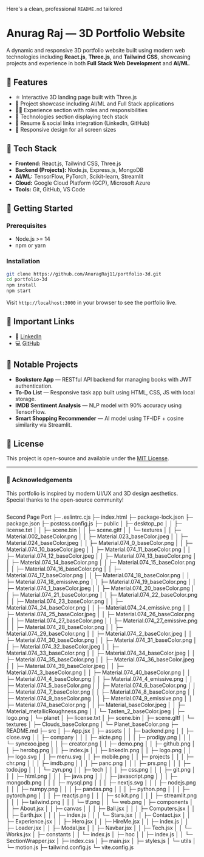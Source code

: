 Here's a clean, professional `README.md` tailored 
# Anurag Raj — 3D Portfolio Website

A dynamic and responsive 3D portfolio website built using modern web technologies including **React.js**, **Three.js**, and **Tailwind CSS**, showcasing projects and experience in both **Full Stack Web Development** and **AI/ML**.

## 🌟 Features

- ⚛️ Interactive 3D landing page built with Three.js
- 📁 Project showcase including AI/ML and Full Stack applications
- 🧑‍💻 Experience section with roles and responsibilities
- 🧠 Technologies section displaying tech stack
- 📄 Resume & social links integration (LinkedIn, GitHub)
- 🔄 Responsive design for all screen sizes

## 🔧 Tech Stack

- **Frontend:** React.js, Tailwind CSS, Three.js
- **Backend (Projects):** Node.js, Express.js, MongoDB
- **AI/ML:** TensorFlow, PyTorch, Scikit-learn, Streamlit
- **Cloud:** Google Cloud Platform (GCP), Microsoft Azure
- **Tools:** Git, GitHub, VS Code

## 🚀 Getting Started

### Prerequisites

- Node.js >= 14
- npm or yarn

### Installation

```bash
git clone https://github.com/AnuragRaj11/portfolio-3d.git
cd portfolio-3d
npm install
npm start
````

Visit `http://localhost:3000` in your browser to see the portfolio live.

## 🔗 Important Links

* 🔗 [LinkedIn](https://www.linkedin.com/in/anuragraj11/)
* 💻 [GitHub](https://github.com/AnuragRaj11)

## 📌 Notable Projects

* **Bookstore App** — RESTful API backend for managing books with JWT authentication.
* **To-Do List** — Responsive task app built using HTML, CSS, JS with local storage.
* **IMDB Sentiment Analysis** — NLP model with 90% accuracy using TensorFlow.
* **Smart Shopping Recommender** — AI model using TF-IDF + cosine similarity via Streamlit.

## 📜 License

This project is open-source and available under the [MIT License](LICENSE).

---

### 🙌 Acknowledgements

This portfolio is inspired by modern UI/UX and 3D design aesthetics. Special thanks to the open-source community!

```

```
Second Page Port
├─ .eslintrc.cjs
├─ index.html
├─ package-lock.json
├─ package.json
├─ postcss.config.js
├─ public
│  ├─ desktop_pc
│  │  ├─ license.txt
│  │  ├─ scene.bin
│  │  ├─ scene.gltf
│  │  └─ textures
│  │     ├─ Material.002_baseColor.png
│  │     ├─ Material.023_baseColor.jpeg
│  │     ├─ Material.024_baseColor.jpeg
│  │     ├─ Material.074_0_baseColor.png
│  │     ├─ Material.074_10_baseColor.jpeg
│  │     ├─ Material.074_11_baseColor.png
│  │     ├─ Material.074_12_baseColor.jpeg
│  │     ├─ Material.074_13_baseColor.png
│  │     ├─ Material.074_14_baseColor.png
│  │     ├─ Material.074_15_baseColor.png
│  │     ├─ Material.074_16_baseColor.png
│  │     ├─ Material.074_17_baseColor.png
│  │     ├─ Material.074_18_baseColor.png
│  │     ├─ Material.074_18_emissive.png
│  │     ├─ Material.074_19_baseColor.png
│  │     ├─ Material.074_1_baseColor.jpeg
│  │     ├─ Material.074_20_baseColor.png
│  │     ├─ Material.074_21_baseColor.png
│  │     ├─ Material.074_22_baseColor.png
│  │     ├─ Material.074_23_baseColor.png
│  │     ├─ Material.074_24_baseColor.png
│  │     ├─ Material.074_24_emissive.png
│  │     ├─ Material.074_25_baseColor.jpeg
│  │     ├─ Material.074_26_baseColor.png
│  │     ├─ Material.074_27_baseColor.png
│  │     ├─ Material.074_27_emissive.png
│  │     ├─ Material.074_28_baseColor.png
│  │     ├─ Material.074_29_baseColor.png
│  │     ├─ Material.074_2_baseColor.jpeg
│  │     ├─ Material.074_30_baseColor.png
│  │     ├─ Material.074_31_baseColor.png
│  │     ├─ Material.074_32_baseColor.jpeg
│  │     ├─ Material.074_33_baseColor.png
│  │     ├─ Material.074_34_baseColor.jpeg
│  │     ├─ Material.074_35_baseColor.png
│  │     ├─ Material.074_36_baseColor.jpeg
│  │     ├─ Material.074_39_baseColor.jpeg
│  │     ├─ Material.074_3_baseColor.png
│  │     ├─ Material.074_40_baseColor.png
│  │     ├─ Material.074_4_baseColor.png
│  │     ├─ Material.074_4_emissive.png
│  │     ├─ Material.074_5_baseColor.png
│  │     ├─ Material.074_6_baseColor.png
│  │     ├─ Material.074_7_baseColor.png
│  │     ├─ Material.074_8_baseColor.png
│  │     ├─ Material.074_9_baseColor.png
│  │     ├─ Material.074_9_emissive.png
│  │     ├─ Material.074_baseColor.png
│  │     ├─ Material_baseColor.jpeg
│  │     ├─ Material_metallicRoughness.png
│  │     └─ Tasten_2_baseColor.jpeg
│  ├─ logo.png
│  └─ planet
│     ├─ license.txt
│     ├─ scene.bin
│     ├─ scene.gltf
│     └─ textures
│        ├─ Clouds_baseColor.png
│        └─ Planet_baseColor.png
├─ README.md
├─ src
│  ├─ App.jsx
│  ├─ assets
│  │  ├─ backend.png
│  │  ├─ close.svg
│  │  ├─ company
│  │  │  ├─ aicte.png
│  │  │  ├─ prodigy.png
│  │  │  └─ synexoo.jpeg
│  │  ├─ creator.png
│  │  ├─ demo.png
│  │  ├─ github.png
│  │  ├─ herobg.png
│  │  ├─ index.js
│  │  ├─ linkedIn.png
│  │  ├─ logo.png
│  │  ├─ logo.svg
│  │  ├─ menu.svg
│  │  ├─ mobile.png
│  │  ├─ projects
│  │  │  ├─ chr.png
│  │  │  ├─ imdb.png
│  │  │  ├─ panc.png
│  │  │  ├─ prs.png
│  │  │  ├─ todo.jpg
│  │  │  └─ zyn.png
│  │  ├─ tech
│  │  │  ├─ css.png
│  │  │  ├─ git.png
│  │  │  ├─ html.png
│  │  │  ├─ java.png
│  │  │  ├─ javascript.png
│  │  │  ├─ mongodb.png
│  │  │  ├─ mysql.png
│  │  │  ├─ nextjs.svg
│  │  │  ├─ nodejs.png
│  │  │  ├─ numpy.png
│  │  │  ├─ pandas.png
│  │  │  ├─ python.png
│  │  │  ├─ pytorch.png
│  │  │  ├─ reactjs.png
│  │  │  ├─ scikit.png
│  │  │  ├─ streamlit.png
│  │  │  ├─ tailwind.png
│  │  │  └─ tf.png
│  │  └─ web.png
│  ├─ components
│  │  ├─ About.jsx
│  │  ├─ canvas
│  │  │  ├─ Ball.jsx
│  │  │  ├─ Computers.jsx
│  │  │  ├─ Earth.jsx
│  │  │  ├─ index.js
│  │  │  └─ Stars.jsx
│  │  ├─ Contact.jsx
│  │  ├─ Experience.jsx
│  │  ├─ Hero.jsx
│  │  ├─ HireMe.jsx
│  │  ├─ index.js
│  │  ├─ Loader.jsx
│  │  ├─ Modal.jsx
│  │  ├─ Navbar.jsx
│  │  ├─ Tech.jsx
│  │  └─ Works.jsx
│  ├─ constants
│  │  └─ index.js
│  ├─ hoc
│  │  ├─ index.js
│  │  └─ SectionWrapper.jsx
│  ├─ index.css
│  ├─ main.jsx
│  ├─ styles.js
│  └─ utils
│     └─ motion.js
├─ tailwind.config.js
└─ vite.config.js

```